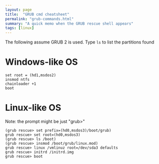 ```yaml
---
layout: page
title:  "GRUB cmd cheatsheet"
permalink: "grub-commands.html"
summary: "A quick memo when the GRUB rescue shell appears"
tags: [linux]
---
```


The following assume GRUB 2 is used. Type `ls` to list the partitions found

# Windows-like OS
```
set root = (hd1,msdos2)
insmod ntfs
chainloader +1
boot
```

# Linux-like OS
Note: the prompt might be just "grub>"
```
(grub rescue> set prefix=(hd0,msdos3)/boot/grub)
grub rescue> set root=(hd0,msdos3)
(grub rescue> ls /boot)
(grub rescue> insmod /boot/grub/linux.mod)
grub rescue> linux /vmlinuz root=/dev/sda3 defaults
grub rescue> initrd /initrd.img
grub rescue> boot
```
